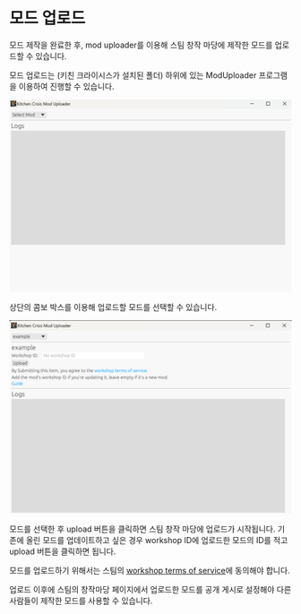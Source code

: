 # 모드 업로드

모드 제작을 완료한 후, mod uploader를 이용해 스팀 창작 마당에 제작한 모드를 업로드할 수 있습니다.

모드 업로드는 (키친 크라이시스가 설치된 폴더) 하위에 있는 ModUploader 프로그램을 이용하여 진행할 수 있습니다.

![mod_uploader](/images/mod_uploader.png)

상단의 콤보 박스를 이용해 업로드할 모드를 선택할 수 있습니다.

![mod_uploader](/images/mod_uploader_selected.png)

모드를 선택한 후 upload 버튼을 클릭하면 스팀 창작 마당에 업로드가 시작됩니다. 기존에 올린 모드를 업데이트하고 싶은 경우 workshop ID에 업로드한 모드의 ID를 적고 upload 버튼을 클릭하면 됩니다.

모드를 업로드하기 위해서는 스팀의 [workshop terms of service](https://steamcommunity.com/sharedfiles/workshoplegalagreement)에 동의해야 합니다. 

업로드 이후에 스팀의 창작마당 페이지에서 업로드한 모드를 공개 게시로 설정해야 다른 사람들이 제작한 모드를 사용할 수 있습니다.
